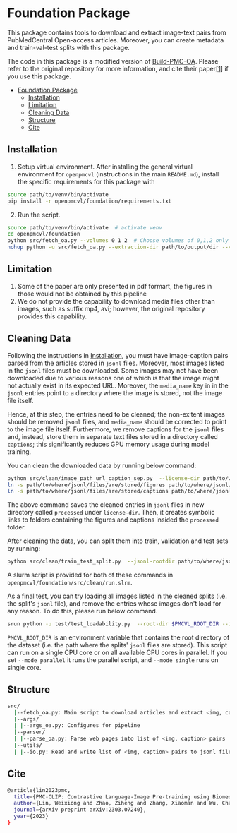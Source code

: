 # Foundation Package

This package contains tools to download and extract image-text pairs from PubMedCentral Open-access articles.
Moreover, you can create metadata and train-val-test splits with this package.

The code in this package is a modified version of [Build-PMC-OA](https://github.com/WeixiongLin/Build-PMC-OA).
Please refer to the original repository for more information, and cite their paper[[1]](#cite) if you use this package.

- [Foundation Package](#foundation-package)
  - [Installation](#installation)
  - [Limitation](#limitation)
  - [Cleaning Data](#cleaning-data)
  - [Structure](#structure)
  - [Cite](#cite)


## Installation

1. Setup virtual environment.
After installing the general virtual environment for `openpmcvl` (instructions in the main `README.md`),
install the specific requirements for this package with
```bash
source path/to/venv/bin/activate
pip install -r openpmcvl/foundation/requirements.txt
```

2. Run the script.

```bash
source path/to/venv/bin/activate  # activate venv
cd openpmcvl/foundation
python src/fetch_oa.py --volumes 0 1 2  # Choose volumes of 0,1,2 only
nohup python -u src/fetch_oa.py --extraction-dir path/to/output/dir --volumes 0 > output.txt  # write output to a file
```


## Limitation

1. Some of the paper are only presented in pdf formart, the figures in those would not be obtained by this pipeline
2. We do not provide the capability to download media files other than images, such as suffix mp4, avi; however, the original repository provides this capability.


## Cleaning Data
Following the instructions in [Installation](#installation), you must have image-caption pairs parsed from the articles stored in `jsonl` files.
Moreover, most images listed in the `jsonl` files must be downloaded.
Some images may not have been downloaded due to various reasons one of which is that the image might not actually exist in its expected URL.
Moreover, the `media_name` key in in the `jsonl` entries point to a directory where the image is stored, not the image file itself.

Hence, at this step, the entries need to be cleaned; the non-exitent images should be removed `jsonl` files, and `media_name` should be corrected to point to the image file itself.
Furthermore, we remove captions for the `jsonl` files and, instead, store them in separate text files stored in a directory called `captions`; this significantly reduces GPU memory usage during model training.

You can clean the downloaded data by running below command:
```bash
python src/clean/image_path_url_caption_sep.py  --license-dir path/to/where/jsonl/files/are/stored --volumes 1 2 3 4 5 6 7 8 9 10 11
ln -s path/to/where/jsonl/files/are/stored/figures path/to/where/jsonl/files/are/stored/processed/figures
ln -s path/to/where/jsonl/files/are/stored/captions path/to/where/jsonl/files/are/stored/processed/captions
```
The above command saves the cleaned entries in `jsonl` files in new directory called `processed` under `license-dir`.
Then, it creates symbolic links to folders containing the figures and captions insided the `processed` folder.

After cleaning the data, you can split them into train, validation and test sets by running:
```bash
python src/clean/train_test_split.py  --jsonl-rootdir path/to/where/jsonl/files/are/stored/processed --accepted-exts jpg png
```
A slurm script is provided for both of these commands in `openpmcvl/foundation/src/clean/run.slrm`.

As a final test, you can try loading all images listed in the cleaned splits (i.e. the split's `jsonl` file), and remove the entries whose images don't load for any reason.
To do this, please run below command.
```bash
srun python -u test/test_loadability.py  --root-dir $PMCVL_ROOT_DIR --input-split test_clean --clean-split test_cleaner --mode parallel
```
`PMCVL_ROOT_DIR` is an environment variable that contains the root directory of the dataset (i.e. the path where the splits' `jsonl` files are stored).
This script can run on a single CPU core or on all available CPU cores in parallel. If you set `--mode parallel` it runs the parallel script, and `--mode single` runs on single core.


## Structure

```bash
src/
  |--fetch_oa.py: Main script to download articles and extract <img, caption> pairs.
  |--args/
  | |--args_oa.py: Configures for pipeline
  |--parser/
  | |--parse_oa.py: Parse web pages into list of <img, caption> pairs
  |--utils/
  | |--io.py: Read and write list of <img, caption> pairs to jsonl file.
```


## Cite
```bash
@article{lin2023pmc,
  title={PMC-CLIP: Contrastive Language-Image Pre-training using Biomedical Documents},
  author={Lin, Weixiong and Zhao, Ziheng and Zhang, Xiaoman and Wu, Chaoyi and Zhang, Ya and Wang, Yanfeng and Xie, Weidi},
  journal={arXiv preprint arXiv:2303.07240},
  year={2023}
}
```
